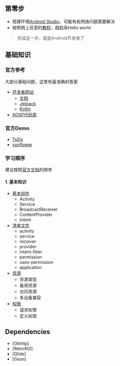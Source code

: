 ## 第零步

- 搭建环境[Android Studio](https://developer.android.com/studio/intro)，可能有些网络问题需要解决
- 按照网上任意的[教程](https://developer.android.com/training/basics/firstapp)，跑起来Hello world

> 完成这一步，就是Android开发者了

## 基础知识

### 官方参考

大部分基础问题，这里有最准确的答案

- [开发者网站](https://developer.android.com/)
  - [文档](https://developer.android.com/docs)
  - [Jetpack](https://developer.android.com/jetpack)
  - [Kotlin](https://developer.android.com/kotlin)
- [AOSP代码库](https://android.googlesource.com/)

### 官方Demo

- [ToDo]()
- [sunflower](https://github.com/android/sunflower)

### 学习顺序

建议按照[官方文档](https://developer.android.com/guide)的顺序

#### 1. 基本知识

- [基本组件](https://developer.android.com/guide/components/fundamentals)
  - Activity
  - Service
  - BroadcastReceiver
  - ContentProvider
  - Intent
- [清单文件](https://developer.android.com/guide/topics/manifest/manifest-intro)
  - activity
  - service
  - receiver
  - provider
  - intent-filter
  - permission
  - uses-permission
  - application
- [资源](https://developer.android.com/guide/topics/resources/providing-resources)
  - 资源类型
  - 备用资源
  - 访问资源
  - 多设备兼容
- [权限](https://developer.android.com/guide/topics/permissions/overview)
  - 请求权限
  - 定义权限

## Dependencies

- [Okhttp]
- [Retrofit2]
- [Glide]
- [Gson]
